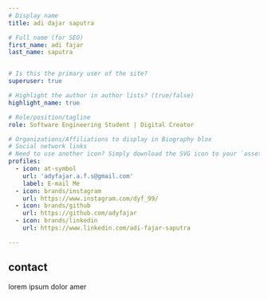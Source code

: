 ```yaml
---
# Display name
title: adi dajar saputra

# Full name (for SEO)
first_name: adi fajar
last_name: saputra


# Is this the primary user of the site?
superuser: true

# Highlight the author in author lists? (true/false)
highlight_name: true

# Role/position/tagline
role: Software Engineering Student | Digital Creator

# Organizations/Affiliations to display in Biography blox
# Social network links
# Need to use another icon? Simply download the SVG icon to your `assets/media/icons/` folder.
profiles:
  - icon: at-symbol
    url: 'adyfajar.a.f.s@gmail.com'
    label: E-mail Me
  - icon: brands/instagram
    url: https://www.instagram.com/dyf_99/
  - icon: brands/github
    url: https://github.com/adyfajar
  - icon: brands/linkedin
    url: https://www.linkedin.com/adi-fajar-saputra

---
```

## contact
lorem ipsum dolor amer